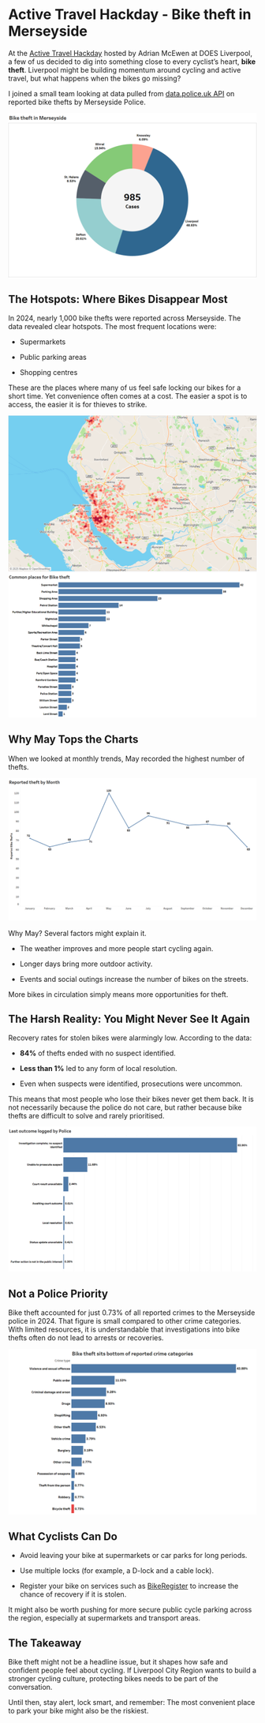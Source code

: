 # Active Travel Hackday - Bike theft in Merseyside

At the [Active Travel Hackday](https://events.doesliverpool.com/events/a0c91251-7a5b-4420-b011-94a44fb42a60) hosted by Adrian McEwen at DOES Liverpool, a few of us decided to dig into something close to every cyclist’s heart, **bike theft**. Liverpool might be building momentum around cycling and active travel, but what happens when the bikes go missing?

I joined a small team looking at data pulled from [data.police.uk API](https://data.police.uk/) on reported bike thefts by Merseyside Police.

<img src="images/merseyside_theft.png" alt="Bike Theft Hotspots">

## The Hotspots: Where Bikes Disappear Most

In 2024, nearly 1,000 bike thefts were reported across Merseyside.
The data revealed clear hotspots. The most frequent locations were:

- Supermarkets

- Public parking areas

- Shopping centres

These are the places where many of us feel safe locking our bikes for a short time. Yet convenience often comes at a cost. The easier a spot is to access, the easier it is for thieves to strike.

<img src="images/hotspots.png" alt="Bike Theft Hotspots"> 

<img src="images/places.png" alt="Bike Theft Hotspots">

## Why May Tops the Charts

When we looked at monthly trends, May recorded the highest number of thefts.

<img src="images/monthly.png" alt="Bike Theft Hotspots">

Why May? Several factors might explain it.

- The weather improves and more people start cycling again.

- Longer days bring more outdoor activity.

- Events and social outings increase the number of bikes on the streets.

More bikes in circulation simply means more opportunities for theft.


## The Harsh Reality: You Might Never See It Again

Recovery rates for stolen bikes were alarmingly low.
According to the data:

- **84%** of thefts ended with no suspect identified.

- **Less than 1%** led to any form of local resolution.

- Even when suspects were identified, prosecutions were uncommon.

This means that most people who lose their bikes never get them back. It is not necessarily because the police do not care, but rather because bike thefts are difficult to solve and rarely prioritised.

<img src="images/outcome.png" alt="Bike Theft Hotspots">

## Not a Police Priority

Bike theft accounted for just 0.73% of all reported crimes to the Merseyside police in 2024.
That figure is small compared to other crime categories. With limited resources, it is understandable that investigations into bike thefts often do not lead to arrests or recoveries.

<img src="images/least_priority.png" alt="Bike Theft Hotspots">


## What Cyclists Can Do

- Avoid leaving your bike at supermarkets or car parks for long periods.

- Use multiple locks (for example, a D-lock and a cable lock).

- Register your bike on services such as [BikeRegister](https://www.bikeregister.com/) to increase the chance of recovery if it is stolen.

It might also be worth pushing for more secure public cycle parking across the region, especially at supermarkets and transport areas.

## The Takeaway

Bike theft might not be a headline issue, but it shapes how safe and confident people feel about cycling. If Liverpool City Region wants to build a stronger cycling culture, protecting bikes needs to be part of the conversation.

Until then, stay alert, lock smart, and remember: The most convenient place to park your bike might also be the riskiest.